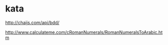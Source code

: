 # kata

http://chaijs.com/api/bdd/

http://www.calculateme.com/cRomanNumerals/RomanNumeralsToArabic.htm
